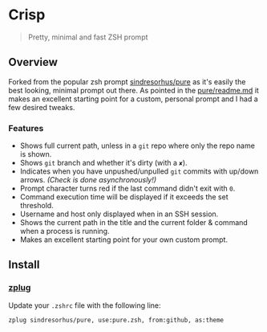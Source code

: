 # Crisp

> Pretty, minimal and fast ZSH prompt

## Overview

Forked from the popular zsh prompt [sindresorhus/pure] as it's easily the best
looking, minimal prompt out there. As pointed in the [pure/readme.md] it makes an
excellent starting point for a custom, personal prompt and I had a few desired
tweaks.

### Features

- Shows full current path, unless in a `git` repo where only the repo name is shown.
- Shows `git` branch and whether it's dirty (with a `✘`).
- Indicates when you have unpushed/unpulled `git` commits with up/down arrows. *(Check is done asynchronously!)*
- Prompt character turns red if the last command didn't exit with `0`.
- Command execution time will be displayed if it exceeds the set threshold.
- Username and host only displayed when in an SSH session.
- Shows the current path in the title and the current folder & command when a process is running.
- Makes an excellent starting point for your own custom prompt.

## Install
### [zplug](https://github.com/zplug/zplug)

Update your `.zshrc` file with the following line:

```sh
zplug sindresorhus/pure, use:pure.zsh, from:github, as:theme
```

[sindresorhus/pure]: https://github.com/sindresorhus/pure
[pure/readme.md]: https://github.com/sindresorhus/pure/blob/master/readme.md
